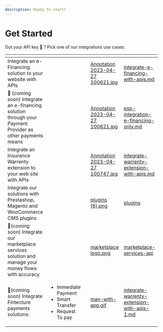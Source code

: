 ```yaml
---
description: Ready to start?
---
```


# Get Started

Got your API key :key: ? Pick one of our integrations use cases:

<table data-card-size="large" data-column-title-hidden data-view="cards"><thead><tr><th></th><th></th><th data-hidden></th><th data-hidden data-card-cover data-type="files"></th><th data-hidden data-card-target data-type="content-ref"></th></tr></thead><tbody><tr><td>Integrate an e-Financing solution to your website with APIs</td><td></td><td></td><td><a href="../../.gitbook/assets/Annotation 2023-04-27 100621.jpg">Annotation 2023-04-27 100621.jpg</a></td><td><a href="integrate-e-financing-with-apis.md">integrate-e-financing-with-apis.md</a></td></tr><tr><td><span data-gb-custom-inline data-tag="emoji" data-code="1f6a7">🚧</span> (coming soon) Integrate an e-financing solution through your Payment Provider as other payments means</td><td></td><td></td><td><a href="../../.gitbook/assets/Annotation 2023-04-27 100621.jpg">Annotation 2023-04-27 100621.jpg</a></td><td><a href="../../integration-guides/integrations-modes/psp-integration-e-financing-only.md">psp-integration-e-financing-only.md</a></td></tr><tr><td>Integrate an Insurance Warrenty extension to your web site with APIs </td><td></td><td></td><td><a href="../../.gitbook/assets/Annotation 2023-04-27 100747.jpg">Annotation 2023-04-27 100747.jpg</a></td><td><a href="integrate-warrenty-extension-with-apis.md">integrate-warrenty-extension-with-apis.md</a></td></tr><tr><td>Integrate our solutions with Prestashop, Magento and WooCommerce CMS plugins </td><td></td><td></td><td><a href="../../.gitbook/assets/plugins (6).png">plugins (6).png</a></td><td><a href="../../integration-guides/integrations-modes/plugins/">plugins</a></td></tr><tr><td><span data-gb-custom-inline data-tag="emoji" data-code="1f6a7">🚧</span>(coming soon) Integrate our marketplace services solution and manage your money flows with accuracy</td><td></td><td></td><td><a href="../../.gitbook/assets/marketplace logo.png">marketplace logo.png</a></td><td><a href="../../api-reference/marketplace-services-api/">marketplace-services-api</a></td></tr><tr><td><span data-gb-custom-inline data-tag="emoji" data-code="1f6a7">🚧</span>(coming soon) Integrate Fintecture payments solutions:</td><td><ul><li>Immediate Payment</li><li>Smart Transfer</li><li>Request To pay</li></ul></td><td></td><td><a href="../../.gitbook/assets/man-with-app.gif">man-with-app.gif</a></td><td><a href="integrate-warrenty-extension-with-apis-1.md">integrate-warrenty-extension-with-apis-1.md</a></td></tr></tbody></table>
